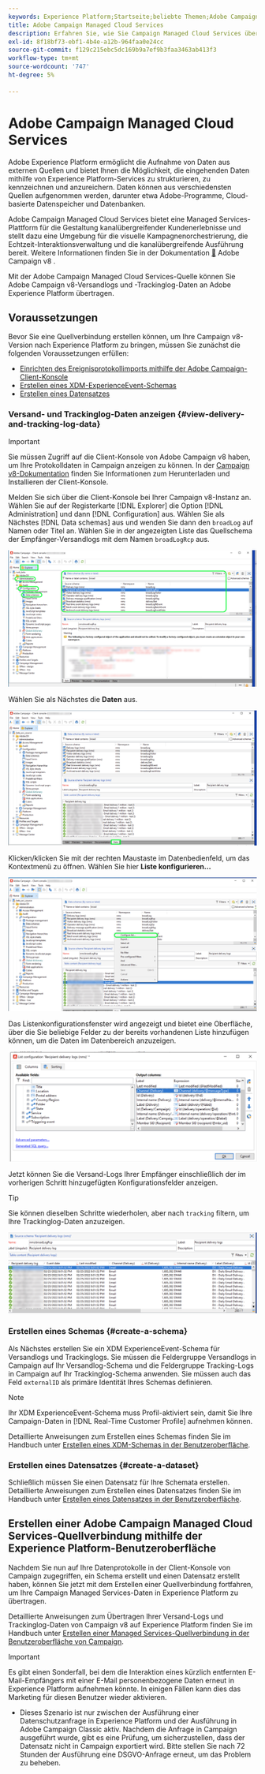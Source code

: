 ```yaml
---
keywords: Experience Platform;Startseite;beliebte Themen;Adobe Campaign Managed Cloud Services;Kampagne;Campaign Managed Services
title: Adobe Campaign Managed Cloud Services
description: Erfahren Sie, wie Sie Campaign Managed Cloud Services über die Benutzeroberfläche mit Experience Platform verbinden
exl-id: 8f18bf73-ebf1-4b4e-a12b-964faa0e24cc
source-git-commit: f129c215ebc5dc169b9a7ef9b3faa3463ab413f3
workflow-type: tm+mt
source-wordcount: '747'
ht-degree: 5%

---
```


# Adobe Campaign Managed Cloud Services

Adobe Experience Platform ermöglicht die Aufnahme von Daten aus externen Quellen und bietet Ihnen die Möglichkeit, die eingehenden Daten mithilfe von Experience Platform-Services zu strukturieren, zu kennzeichnen und anzureichern. Daten können aus verschiedensten Quellen aufgenommen werden, darunter etwa Adobe-Programme, Cloud-basierte Datenspeicher und Datenbanken.

Adobe Campaign Managed Cloud Services bietet eine Managed Services-Plattform für die Gestaltung kanalübergreifender Kundenerlebnisse und stellt dazu eine Umgebung für die visuelle Kampagnenorchestrierung, die Echtzeit-Interaktionsverwaltung und die kanalübergreifende Ausführung bereit. Weitere Informationen finden Sie in der Dokumentation [&#128279;](https://experienceleague.adobe.com/docs/campaign/campaign-v8/campaign-home.html?lang=de) Adobe Campaign v8 .

Mit der Adobe Campaign Managed Cloud Services-Quelle können Sie Adobe Campaign v8-Versandlogs und -Trackinglog-Daten an Adobe Experience Platform übertragen.

## Voraussetzungen

Bevor Sie eine Quellverbindung erstellen können, um Ihre Campaign v8-Version nach Experience Platform zu bringen, müssen Sie zunächst die folgenden Voraussetzungen erfüllen:

* [Einrichten des Ereignisprotokollimports mithilfe der Adobe Campaign-Client-Konsole](#view-delivery-and-tracking-log-data)
* [Erstellen eines XDM-ExperienceEvent-Schemas](#create-a-schema)
* [Erstellen eines Datensatzes](#create-a-dataset)

### Versand- und Trackinglog-Daten anzeigen {#view-delivery-and-tracking-log-data}

>[!IMPORTANT]
>
>Sie müssen Zugriff auf die Client-Konsole von Adobe Campaign v8 haben, um Ihre Protokolldaten in Campaign anzeigen zu können. In der [Campaign v8-Dokumentation](https://experienceleague.adobe.com/docs/campaign/campaign-v8/deploy/connect.html) finden Sie Informationen zum Herunterladen und Installieren der Client-Konsole.

Melden Sie sich über die Client-Konsole bei Ihrer Campaign v8-Instanz an. Wählen Sie auf der Registerkarte [!DNL Explorer] die Option [!DNL Administration] und dann [!DNL Configuration] aus. Wählen Sie als Nächstes [!DNL Data schemas] aus und wenden Sie dann den `broadLog` auf Namen oder Titel an. Wählen Sie in der angezeigten Liste das Quellschema der Empfänger-Versandlogs mit dem Namen `broadLogRcp` aus.

![Die Adobe Campaign v8-Client-Konsole mit der ausgewählten Registerkarte „Explorer“, erweiterten die Knoten „Administration“, „Konfiguration“ und „Datenschemata“ und setzten die Filterung auf „Umfassend“.](./images/campaign/explorer.png)

Wählen Sie als Nächstes die **Daten** aus.

![Die Client-Konsole von Adobe Campaign v8 mit ausgewählter Registerkarte „Daten“.](./images/campaign/data.png)

Klicken/klicken Sie mit der rechten Maustaste im Datenbedienfeld, um das Kontextmenü zu öffnen. Wählen Sie hier **Liste konfigurieren…**

![Die Client-Konsole von Adobe Campaign v8 mit dem Kontextmenü wird geöffnet und die Option Liste konfigurieren ist ausgewählt.](./images/campaign/configure.png)

Das Listenkonfigurationsfenster wird angezeigt und bietet eine Oberfläche, über die Sie beliebige Felder zu der bereits vorhandenen Liste hinzufügen können, um die Daten im Datenbereich anzuzeigen.

![Eine Liste der Konfigurationen für Empfänger-Versandlogs, die zur Anzeige hinzugefügt werden können.](./images/campaign/list-configuration.png)

Jetzt können Sie die Versand-Logs Ihrer Empfänger einschließlich der im vorherigen Schritt hinzugefügten Konfigurationsfelder anzeigen.

>[!TIP]
>
>Sie können dieselben Schritte wiederholen, aber nach `tracking` filtern, um Ihre Trackinglog-Daten anzuzeigen.

![Die Versand-Logs der Empfänger werden mit Informationen zu ihrem zuletzt geänderten Namen, ihrem Versandkanal, ihrem internen Versandnamen und ihrer Bezeichnung angezeigt.](./images/campaign/recipient-delivery-logs.png)

### Erstellen eines Schemas {#create-a-schema}

Als Nächstes erstellen Sie ein XDM ExperienceEvent-Schema für Versandlogs und Trackinglogs. Sie müssen die Feldergruppe Versandlogs in Campaign auf Ihr Versandlog-Schema und die Feldergruppe Tracking-Logs in Campaign auf Ihr Trackinglog-Schema anwenden. Sie müssen auch das Feld `externalID` als primäre Identität Ihres Schemas definieren.

>[!NOTE]
>
>Ihr XDM ExperienceEvent-Schema muss Profil-aktiviert sein, damit Sie Ihre Campaign-Daten in [!DNL Real-Time Customer Profile] aufnehmen können.

Detaillierte Anweisungen zum Erstellen eines Schemas finden Sie im Handbuch unter [Erstellen eines XDM-Schemas in der Benutzeroberfläche](../../../xdm/tutorials/create-schema-ui.md).

### Erstellen eines Datensatzes {#create-a-dataset}

Schließlich müssen Sie einen Datensatz für Ihre Schemata erstellen. Detaillierte Anweisungen zum Erstellen eines Datensatzes finden Sie im Handbuch unter [Erstellen eines Datensatzes in der Benutzeroberfläche](../../../catalog/datasets/user-guide.md).

## Erstellen einer Adobe Campaign Managed Cloud Services-Quellverbindung mithilfe der Experience Platform-Benutzeroberfläche

Nachdem Sie nun auf Ihre Datenprotokolle in der Client-Konsole von Campaign zugegriffen, ein Schema erstellt und einen Datensatz erstellt haben, können Sie jetzt mit dem Erstellen einer Quellverbindung fortfahren, um Ihre Campaign Managed Services-Daten in Experience Platform zu übertragen.

Detaillierte Anweisungen zum Übertragen Ihrer Versand-Logs und Trackinglog-Daten von Campaign v8 auf Experience Platform finden Sie im Handbuch unter [Erstellen einer Managed Services-Quellverbindung in der Benutzeroberfläche von Campaign](../../tutorials/ui/create/adobe-applications/campaign.md).

>[!IMPORTANT]
>
>Es gibt einen Sonderfall, bei dem die Interaktion eines kürzlich entfernten E-Mail-Empfängers mit einer E-Mail personenbezogene Daten erneut in Experience Platform aufnehmen könnte. In einigen Fällen kann dies das Marketing für diesen Benutzer wieder aktivieren.
>
>* Dieses Szenario ist nur zwischen der Ausführung einer Datenschutzanfrage in Experience Platform und der Ausführung in Adobe Campaign Classic aktiv. Nachdem die Anfrage in Campaign ausgeführt wurde, gibt es eine Prüfung, um sicherzustellen, dass der Datensatz nicht in Campaign exportiert wird. Bitte stellen Sie nach 72 Stunden der Ausführung eine DSGVO-Anfrage erneut, um das Problem zu beheben.